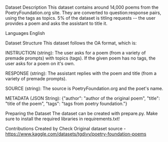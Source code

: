 Dataset Description This dataset contains around 14,000 poems from the
PoetryFoundation.org site. They are converted to question:response pairs, using
the tags as topics. 5% of the dataset is titling requests -- the user provides a
poem and asks the assistant to title it.

Languages English

Dataset Structure This dataset follows the OA format, which is:

INSTRUCTION (string): The user asks for a poem (from a variety of premade
prompts) with topics (tags). If the given poem has no tags, the user asks for a
poem on it's own.

RESPONSE (string): The assistant replies with the poem and title (from a variety
of premade prompts).

SOURCE (string): The source is PoetryFoundation.org and the poet's name.

METADATA (JSON String): {"author": "author of the original poem", "title":
"title of the poem", "tags": "tags from poetry foundation."}

Preparing the Dataset The dataset can be created with prepare.py. Make sure to
install the required libraries in requirements.txt!

Contributions Created by Check Original dataset source -
https://www.kaggle.com/datasets/tgdivy/poetry-foundation-poems
